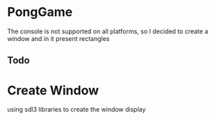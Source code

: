 # PongGame 

The console is not supported on all platforms, so I decided to create a window and 
in it present rectangles

## Todo

# Create Window
using sdl3 libraries to create the window display
